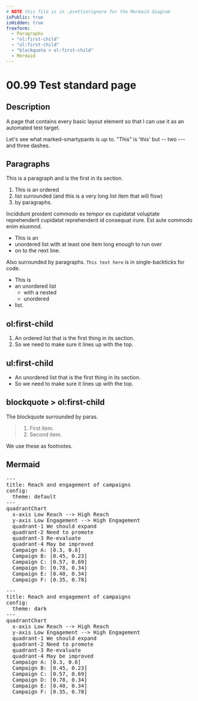 ```yaml
---
# NOTE this file is in .prettierignore for the Mermaid diagram
isPublic: true
isHidden: true
freeform:
  - Paragraphs
  - "ol:first-child"
  - "ul:first-child"
  - "blockquote > ol:first-child"
  - Mermaid
---
```


# 00.99 Test standard page

## Description

A page that contains every basic layout element so that I can use it as an automated test target.

Let's see what marked-smartypants is up to. "This" is 'this' but -- two --- and three dashes.

## Paragraphs

This is a paragraph and is the first in its section.

1. This is an ordered
2. list surrounded (and this is a very long list item that will flow)
3. by paragraphs.

Incididunt proident commodo ex tempor ex cupidatat voluptate reprehenderit cupidatat reprehenderit id consequat irure. Est aute commodo enim eiusmod.

- This is an
- unordered list with at least one item long enough to run over
- on to the next line.

Also surrounded by paragraphs. `This text here` is in single-backticks for code.

- This is
- an unordered list
  - with a nested
  - unordered
- list.

## ol:first-child

1. An ordered list that is the first thing in its section.
2. So we need to make sure it lines up with the top.

## ul:first-child

- An unordered list that is the first thing in its section.
- So we need to make sure it lines up with the top.

## blockquote > ol:first-child

The blockquote surrounded by paras.

> 1. First item.
> 2. Second item.

We use these as footnotes.

## Mermaid

<pre class="mermaid mermaid-light">
---
title: Reach and engagement of campaigns
config:
  theme: default
---
quadrantChart
  x-axis Low Reach --> High Reach
  y-axis Low Engagement --> High Engagement
  quadrant-1 We should expand
  quadrant-2 Need to promote
  quadrant-3 Re-evaluate
  quadrant-4 May be improved
  Campaign A: [0.3, 0.6]
  Campaign B: [0.45, 0.23]
  Campaign C: [0.57, 0.69]
  Campaign D: [0.78, 0.34]
  Campaign E: [0.40, 0.34]
  Campaign F: [0.35, 0.78]
</pre>

<pre class="mermaid mermaid-dark">
---
title: Reach and engagement of campaigns
config:
  theme: dark
---
quadrantChart
  x-axis Low Reach --> High Reach
  y-axis Low Engagement --> High Engagement
  quadrant-1 We should expand
  quadrant-2 Need to promote
  quadrant-3 Re-evaluate
  quadrant-4 May be improved
  Campaign A: [0.3, 0.6]
  Campaign B: [0.45, 0.23]
  Campaign C: [0.57, 0.69]
  Campaign D: [0.78, 0.34]
  Campaign E: [0.40, 0.34]
  Campaign F: [0.35, 0.78]
</pre>
